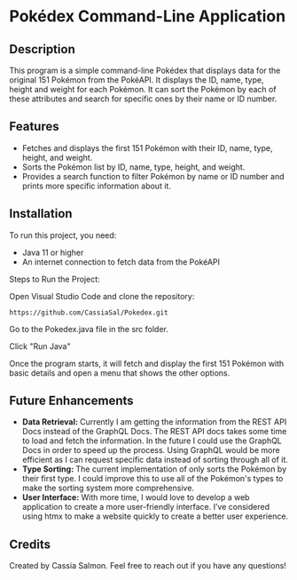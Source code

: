 # Pokédex Command-Line Application
## Description
This program is a simple command-line Pokédex that displays data for the original 151 Pokémon from the PokéAPI.
It displays the ID, name, type, height and weight for each Pokémon. It can sort the Pokémon by each of these attributes and search for specific ones by their name or ID number.

## Features
- Fetches and displays the first 151 Pokémon with their ID, name, type, height, and weight.
- Sorts the Pokémon list by ID, name, type, height, and weight.
- Provides a search function to filter Pokémon by name or ID number and prints more specific information about it.

## Installation
To run this project, you need:
- Java 11 or higher
- An internet connection to fetch data from the PokéAPI

Steps to Run the Project:

Open Visual Studio Code and clone the repository:

```
https://github.com/CassiaSal/Pokedex.git
```
Go to the Pokedex.java file in the src folder.

Click "Run Java"

Once the program starts, it will fetch and display the first 151 Pokémon with basic details and open a menu that shows the other options.

## Future Enhancements
- **Data Retrieval:** Currently I am getting the information from the REST API Docs instead of the GraphQL Docs. The REST API docs takes some time to load and fetch the information. In the future I could use the GraphQL Docs in order to speed up the process. Using GraphQL would be more efficient as I can request specific data instead of sorting through all of it.
- **Type Sorting:** The current implementation of only sorts the Pokémon by their first type. I could improve this to use all of the Pokémon's types to make the sorting system more comprehensive.
- **User Interface:** With more time, I would love to develop a web application to create a more user-friendly interface. I’ve considered using htmx to make a website quickly to create a better user experience.

## Credits
Created by Cassia Salmon. Feel free to reach out if you have any questions!

